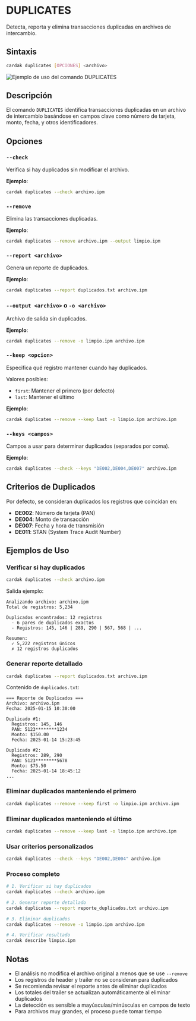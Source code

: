 # DUPLICATES

Detecta, reporta y elimina transacciones duplicadas en archivos de intercambio.

## Sintaxis

```bash
cardak duplicates [OPCIONES] <archivo>
```
![Ejemplo de uso del comando DUPLICATES](/img/duplicates-1.png)

## Descripción

El comando `DUPLICATES` identifica transacciones duplicadas en un archivo de intercambio basándose en campos clave como número de tarjeta, monto, fecha, y otros identificadores.

## Opciones

### `--check`
Verifica si hay duplicados sin modificar el archivo.

**Ejemplo**:
```bash
cardak duplicates --check archivo.ipm
```

### `--remove`
Elimina las transacciones duplicadas.

**Ejemplo**:
```bash
cardak duplicates --remove archivo.ipm --output limpio.ipm
```

### `--report <archivo>`
Genera un reporte de duplicados.

**Ejemplo**:
```bash
cardak duplicates --report duplicados.txt archivo.ipm
```

### `--output <archivo>` o `-o <archivo>`
Archivo de salida sin duplicados.

**Ejemplo**:
```bash
cardak duplicates --remove -o limpio.ipm archivo.ipm
```

### `--keep <opcion>`
Especifica qué registro mantener cuando hay duplicados.

Valores posibles:
- `first`: Mantener el primero (por defecto)
- `last`: Mantener el último

**Ejemplo**:
```bash
cardak duplicates --remove --keep last -o limpio.ipm archivo.ipm
```

### `--keys <campos>`
Campos a usar para determinar duplicados (separados por coma).

**Ejemplo**:
```bash
cardak duplicates --check --keys "DE002,DE004,DE007" archivo.ipm
```

## Criterios de Duplicados

Por defecto, se consideran duplicados los registros que coincidan en:

- **DE002**: Número de tarjeta (PAN)
- **DE004**: Monto de transacción
- **DE007**: Fecha y hora de transmisión
- **DE011**: STAN (System Trace Audit Number)

## Ejemplos de Uso

### Verificar si hay duplicados

```bash
cardak duplicates --check archivo.ipm
```

Salida ejemplo:
```
Analizando archivo: archivo.ipm
Total de registros: 5,234

Duplicados encontrados: 12 registros
  - 6 pares de duplicados exactos
  - Registros: 145, 146 | 289, 290 | 567, 568 | ...

Resumen:
  ✓ 5,222 registros únicos
  ✗ 12 registros duplicados
```

### Generar reporte detallado

```bash
cardak duplicates --report duplicados.txt archivo.ipm
```

Contenido de `duplicados.txt`:
```
=== Reporte de Duplicados ===
Archivo: archivo.ipm
Fecha: 2025-01-15 10:30:00

Duplicado #1:
  Registros: 145, 146
  PAN: 5123********1234
  Monto: $150.00
  Fecha: 2025-01-14 15:23:45

Duplicado #2:
  Registros: 289, 290
  PAN: 5123********5678
  Monto: $75.50
  Fecha: 2025-01-14 18:45:12
...
```

### Eliminar duplicados manteniendo el primero

```bash
cardak duplicates --remove --keep first -o limpio.ipm archivo.ipm
```

### Eliminar duplicados manteniendo el último

```bash
cardak duplicates --remove --keep last -o limpio.ipm archivo.ipm
```

### Usar criterios personalizados

```bash
cardak duplicates --check --keys "DE002,DE004" archivo.ipm
```

### Proceso completo

```bash
# 1. Verificar si hay duplicados
cardak duplicates --check archivo.ipm

# 2. Generar reporte detallado
cardak duplicates --report reporte_duplicados.txt archivo.ipm

# 3. Eliminar duplicados
cardak duplicates --remove -o limpio.ipm archivo.ipm

# 4. Verificar resultado
cardak describe limpio.ipm
```

## Notas

- El análisis no modifica el archivo original a menos que se use `--remove`
- Los registros de header y trailer no se consideran para duplicados
- Se recomienda revisar el reporte antes de eliminar duplicados
- Los totales del trailer se actualizan automáticamente al eliminar duplicados
- La detección es sensible a mayúsculas/minúsculas en campos de texto
- Para archivos muy grandes, el proceso puede tomar tiempo


